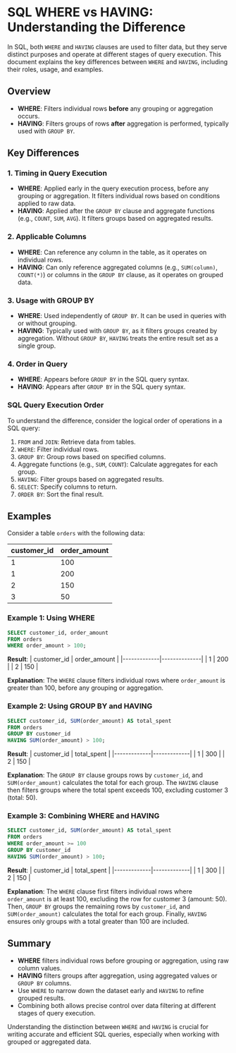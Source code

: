 # SQL WHERE vs HAVING: Understanding the Difference

In SQL, both `WHERE` and `HAVING` clauses are used to filter data, but they serve distinct purposes and operate at different stages of query execution. This document explains the key differences between `WHERE` and `HAVING`, including their roles, usage, and examples.

## Overview

- **WHERE**: Filters individual rows **before** any grouping or aggregation occurs.
- **HAVING**: Filters groups of rows **after** aggregation is performed, typically used with `GROUP BY`.

## Key Differences

### 1. **Timing in Query Execution**
- **WHERE**: Applied early in the query execution process, before any grouping or aggregation. It filters individual rows based on conditions applied to raw data.
- **HAVING**: Applied after the `GROUP BY` clause and aggregate functions (e.g., `COUNT`, `SUM`, `AVG`). It filters groups based on aggregated results.

### 2. **Applicable Columns**
- **WHERE**: Can reference any column in the table, as it operates on individual rows.
- **HAVING**: Can only reference aggregated columns (e.g., `SUM(column)`, `COUNT(*)`) or columns in the `GROUP BY` clause, as it operates on grouped data.

### 3. **Usage with GROUP BY**
- **WHERE**: Used independently of `GROUP BY`. It can be used in queries with or without grouping.
- **HAVING**: Typically used with `GROUP BY`, as it filters groups created by aggregation. Without `GROUP BY`, `HAVING` treats the entire result set as a single group.

### 4. **Order in Query**
- **WHERE**: Appears before `GROUP BY` in the SQL query syntax.
- **HAVING**: Appears after `GROUP BY` in the SQL query syntax.

### SQL Query Execution Order
To understand the difference, consider the logical order of operations in a SQL query:
1. `FROM` and `JOIN`: Retrieve data from tables.
2. `WHERE`: Filter individual rows.
3. `GROUP BY`: Group rows based on specified columns.
4. Aggregate functions (e.g., `SUM`, `COUNT`): Calculate aggregates for each group.
5. `HAVING`: Filter groups based on aggregated results.
6. `SELECT`: Specify columns to return.
7. `ORDER BY`: Sort the final result.

## Examples

Consider a table `orders` with the following data:

| customer_id | order_amount |
|------------|--------------|
| 1          | 100          |
| 1          | 200          |
| 2          | 150          |
| 3          | 50           |

### Example 1: Using WHERE
```sql
SELECT customer_id, order_amount
FROM orders
WHERE order_amount > 100;
```

**Result**:
| customer_id | order_amount |
|-------------|--------------|
| 1           | 200          |
| 2           | 150          |

**Explanation**: The `WHERE` clause filters individual rows where `order_amount` is greater than 100, before any grouping or aggregation.

### Example 2: Using GROUP BY and HAVING
```sql
SELECT customer_id, SUM(order_amount) AS total_spent
FROM orders
GROUP BY customer_id
HAVING SUM(order_amount) > 100;
```

**Result**:
| customer_id | total_spent |
|-------------|-------------|
| 1           | 300         |
| 2           | 150         |

**Explanation**: The `GROUP BY` clause groups rows by `customer_id`, and `SUM(order_amount)` calculates the total for each group. The `HAVING` clause then filters groups where the total spent exceeds 100, excluding customer 3 (total: 50).

### Example 3: Combining WHERE and HAVING
```sql
SELECT customer_id, SUM(order_amount) AS total_spent
FROM orders
WHERE order_amount >= 100
GROUP BY customer_id
HAVING SUM(order_amount) > 100;
```

**Result**:
| customer_id | total_spent |
|-------------|-------------|
| 1           | 300         |
| 2           | 150         |

**Explanation**: The `WHERE` clause first filters individual rows where `order_amount` is at least 100, excluding the row for customer 3 (amount: 50). Then, `GROUP BY` groups the remaining rows by `customer_id`, and `SUM(order_amount)` calculates the total for each group. Finally, `HAVING` ensures only groups with a total greater than 100 are included.

## Summary

- **WHERE** filters individual rows before grouping or aggregation, using raw column values.
- **HAVING** filters groups after aggregation, using aggregated values or `GROUP BY` columns.
- Use `WHERE` to narrow down the dataset early and `HAVING` to refine grouped results.
- Combining both allows precise control over data filtering at different stages of query execution.

Understanding the distinction between `WHERE` and `HAVING` is crucial for writing accurate and efficient SQL queries, especially when working with grouped or aggregated data.